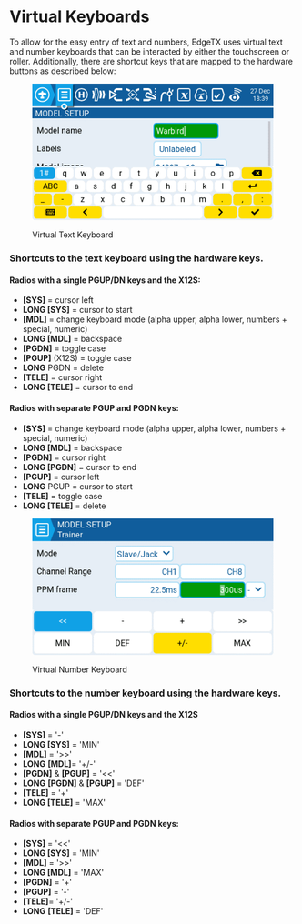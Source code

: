 # Virtual Keyboards

To allow for the easy entry of text and numbers, EdgeTX uses virtual text and number keyboards that can be interacted by either the touchscreen or roller. Additionally, there are shortcut keys that are mapped to the hardware buttons as described below:

<figure><img src="../../.gitbook/assets/keyboard1.png" alt=""><figcaption><p>Virtual Text Keyboard</p></figcaption></figure>

### Shortcuts to the text keyboard using the hardware keys.

#### Radios with a single PGUP/DN keys and the X12S:

* **\[SYS]** = cursor left
* **LONG \[SYS]** = cursor to start
* **\[MDL]** = change keyboard mode (alpha upper, alpha lower, numbers + special, numeric)
* **LONG \[MDL]** = backspace
* **\[PGDN]** = toggle case
* **\[PGUP]** (X12S) = toggle case
* **LONG** PGDN = delete
* **\[TELE]** = cursor right
* **LONG \[TELE]** = cursor to end



#### Radios with separate PGUP and PGDN keys:

* **\[SYS]** = change keyboard mode (alpha upper, alpha lower, numbers + special, numeric)
* **LONG \[MDL]** = backspace
* **\[PGDN]** = cursor right
* **LONG \[PGDN]** = cursor to end
* **\[PGUP]** = cursor left
* **LONG** PGUP = cursor to start
* **\[TELE]** = toggle case
* **LONG \[TELE]** = delete

<figure><img src="../../.gitbook/assets/Keyboard2.png" alt=""><figcaption><p>Virtual Number Keyboard</p></figcaption></figure>

### Shortcuts to the number keyboard using the hardware keys.

#### Radios with a single PGUP/DN keys and the X12S

* **\[SYS]** = '-'
* **LONG \[SYS]** = 'MIN'
* **\[MDL]** = '>>'
* **LONG** **\[MDL]**= '+/-'
* **\[PGDN]** & **\[PGUP]** = '<<'
* **LONG** **\[PGDN]** & **\[PGUP]** = 'DEF'
* **\[TELE]** = '+'
* **LONG \[TELE]** = 'MAX'

#### Radios with separate PGUP and PGDN keys:

* **\[SYS]** = '<<'
* **LONG \[SYS]** = 'MIN'
* **\[MDL]** = '>>'
* **LONG \[MDL]** = 'MAX'
* **\[PGDN]** = '+'
* **\[PGUP]** = '-'
* **\[TELE]**= '+/-'
* **LONG** **\[TELE]** = 'DEF'
